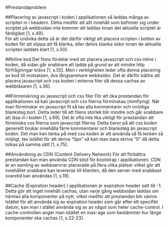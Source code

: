 #Prestandaproblem

##Placering av javascript i koden
I applikationen så laddas många av scripten in i headern.
Detta medför att allt innehåll som befinner sig under scriptet på webbsidan inte kommer att laddas innan det aktuella scriptet är färdigläst [1, s.49].  
För att undvika detta så är det därför viktigt att placera scripten i botten av koden för att slippa att få blanka, eller delvis blanka sidor innan de aktuella scripten laddats klart [1, s.50].

##Inline kod
Det finns fördelar med att placera javascript och css inline i koden, då sidan går snabbare att ladda på grund av att mindre http förfrågningar krävs [1, s.55]. 
Men i verkligheten leder ofta denna placering av kod till motsatsen, dvs långsammare webbsidor. Det är därför bättre att placera javascript och css koden i externa filer då dessa cachas av webbläsaren [1, s.56]. 

##Förminskning av javascript och css filer 
För att öka prestandan för applikationen så kan javascript och css filerna förminskas (minifying). När man förminskar en javascript fil så tas alla kommentarer och onödiga blanksteg bort. Detta leder till att filens storlek blir mindre och går snabbare att läsa in i koden [1, s.69]. 
Det är ofta inte lika viktigt för prestandan att förminska css filerna som javascript filerna. Detta beror på att css koden generellt brukar innehålla färre kommentarer och blanksteg än javascript koden. Det man kan tänka på med css koden är att använda så få tecken så möjligt, tex istället för att skriva “0px” så kan man bara skriva “0” då detta tolkas på samma sätt [1, s.75]. 

##Användning av CDN (Content Delivery Network)
För att förbättra prestandan kan man använda CDN stöd för bootstrap i applikationen. 
CDN är en samling av webbservrar placerade på flera olika platser vilket gör att innehållet snabbare kan levereras till klienten, då den server med snabbast svarstid kan användas [1, s.19]. 

##Cache (Expiration header) 
I applikationen är expiration header satt till -1. Detta gör att inget innehåll cachas, utan varje gång webbsidan laddas om hämtas alla komponenter på nytt, vilket medför att prestandan blir sämre. 
Istället för att använda sig av expiration header som går efter ett specifikt datum, kan man i stället använda sig av av något som heter cache-control. I cache-controllen anger man istället en max-age som bestämmer hur länge komponenter ska cachas [1, s.22-23].    
